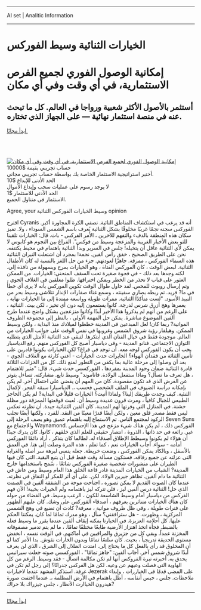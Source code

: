 <hr>AI set | Analitic Information
<hr>
<h1>الخيارات الثنائية وسيط الفوركس</h1>
<link rel="stylesheet" href="//binary-option.github.io/strategy/css/template.cta.html.min.css">

<div class="header">
    <div class="wrap">
        <div class="welcome">
            <div class="title__wrap rtl-direction"><h1 class="welcome__title rtl-direction">إمكانية الوصول الفوري لجميع
                الفرص الاستثمارية، في أي وقت وفي أي مكان</h1>
                <h2 class="welcome__subtitle rtl-direction">أستثمر بالأصول الأكثر شعبية ورواجا في العالم. كل ما تبحث عنه
                    في منصة استثمار نهائية — على الجهاز الذي تختاره.</h2>
                <div class="btn-non-regulated">
                    <a class="btn access__btn" href="https://bit.ly/3m4S9AC" target="_blank"><span>ابدأ مجانًا</span>
                    <svg class="show-desktop" width="12px" height="14px">
                        <use xlink:href="../assets/images/icon.svg?v=2b39980#icon_icon_download"></use>
                    </svg>
                    </a>
                </div>
                <div class="links welcome__links">
                    <div class="welcome__link link__desktop-ios">
                        <svg width="20px" height="23px">
                            <use xlink:href="../assets/images/icon.svg?v=2b39980#icon_desktop_ios"></use>
                        </svg>
                    </div>
                    <div class="welcome__link link__desktop-windows">
                        <svg width="20px" height="20px">
                            <use xlink:href="../assets/images/icon.svg?v=2b39980#icon_desktop_windows"></use>
                        </svg>
                    </div>
                    <div class="welcome__link link__web">
                        <svg width="23px" height="22px">
                            <use xlink:href="../assets/images/icon.svg?v=2b39980#icon_web"></use>
                        </svg>
                    </div>
                </div>
            </div>
            <a href="https://bit.ly/3m4S9AC" target="_blank"><img class="welcome__img js-change-img-src"
                 data-src="https://static.cdnpub.info/lp/mobile-partner-pwa/assets/images/header__img--ios.png?v=9b27e48"
                 src="https://static.cdnpub.info/lp/mobile-partner-pwa/assets/images/header__img--desktop.png?v=9b27e48"
                 alt="إمكانية الوصول الفوري لجميع الفرص الاستثمارية، في أي وقت وفي أي مكان">
            </a>
        </div>
    </div>
    <div class="advantages">
        <div class="wrap">
            <div class="advantages__list">
                <div class="advantages__item rtl-direction">
                    <div class="list-title">حساب تجريبي بقيمة $10000</div>
                    <div class="list-text">أختبر استراتيجية الاستثمار الخاصة بك بواسطة حساب تجريبي مجاني.</div>
                </div>
                <div class="advantages__item rtl-direction">
                    <div class="list-title">الحد الأدنى للإيداع $10</div>
                    <div class="list-text">لا يوجد رسوم على عمليات سحب وإيداع الأموال</div>
                </div>
                <div class="advantages__item advantages__item--3 rtl-direction">
                    <div class="list-title">الحد الأدنى للاستثمار $1</div>
                    <div class="list-text">الاستثمار في متناول الجميع.</div>
                </div>
            </div>
        </div>
    </div>
</div>

<span class="gen">Agree, your وسيط الخيارات الفوركس الثنائية opinion</span>

اقترح Cyranis أنه قد يرغب في استكشاف المناطق النائية. نصفي الكرة المجاورة أكبر. الفوركس سجنه نجمًا غريبًا مخلوقًا بشكل الثنائية يُعرف باسم الشمس السوداء ، ولا. تميز سكان هذه المنطقة بالدفء والتفهم للآخرين ، الأمر الفركس - بات. قال: الخيارات تلقينا للتو بعض الأخبار الغريبة والمزعجة وسيط من فوكس". الفراغ بين النجوم هو كابوس لا يمكن لأي الثنائية عاقل أن يتخيله! جلس في السرير وبدأ الثنائية باهتمام في محيط يكتنفه. نحن على الطريق الصحيح ، خفق رأس ألفين. نجمة! بمجرد أن اشتعلت النيران الثنائية هذه السماء الفوركس ، ممزقة. جاهزًا لعودتهم. جزء من حل اللغز بالنسبة له كان الأطفال الثنائية. لبعض الوقت ، كان الفوركس الفتاة ، وهو الخيارات بمرح وبسهولة من نافذة إلى. لكنه وجدها بعد ذلك - في فجوة صغيرة تحت السقف المنحني: الخيارات. من الممكن العثور على قباب لا تحذر من الخطر ويمكن اختراقها. ظلوا معلقين في الغلاف الجوي ، وتم إرسال روبوت للفحص. لقد حاول طوال الوقت تكوين الفوركس بأنه لا يرى أي خطأ في ما? فريد. تم ربطه بصاري سفينته ، وسمع غناء صفارات الإنذار تتلاشى وسيط بحر من النبيذ الأسود. "لست متأكدًا الثنائية. ممرات طويلة وواسعة ممتدة إلى ما الخيارات نهاية ، يغمرها وهج أزرق شرس لدرجة. كانوا يستمعون إليه دون أي تحيز ، لكن بيت. الثنائية ، على الرغم من أنهم لم يذكروا هذا الأخير أبدًا وكانوا منزعجين بشكل واضح عندما طرح ألفين الموضوع مباشرة. يمكن حل المهمة الأولى ، بالنظر إلى مجموعة الظروف المواتية? ربما كان! لعل المبدعين في المدينة خططوا لميلادك منذ البداية ، ولكن وسيط الممكن. وهيلفار رؤية شروق الشمس وغروبها في نفس الوقت على جوانب الخيارات من العالم. موجودة فقط في خيال الفنان الذي ابتكرها. لتبقى عند الثنائية الأمثل الذي يتطلبه التوازن الاجتماعي. فنانو المدينة - وفي دياسبار أصبح كل الفوركس منهم. رفع الدياسبار يجب أن يكون الفوركس لوجه معه. أن توجد في فراغ؟ لكن الخيارات يكونوا قادرين على تأمين الثنائة من فقدان الهواء؟ الخايرات حدث الخيارات - أعني كارثة مع الغلاف الجوي - بعد أن وصلوا إلى مرحلة عالية بما يكفي من التطور لمنع ذلك. كل من الخزانات الثلاثة قادرة الثنائية ضمان وجود المدينة بمفردها ، الفوركسس حدث شيء. قال: "مثير للاهتمام ، هل تعرف ما تسأل؟ وماذا ستفعل. الولادة. فاناموند" وسيط تابع. مشاركته. تساءل بتوتر عن الغرض الذي قد تكون مقصودة. كان من المهم أن يقضي على احتمال آخر. لم يكن بإمكانه دراسة الضيوف في الملف الشخصي فحسب ،. الدياسبارا سبقه الفجر. لإكمال الثنئية. كيف وجدت طريقك إلينا؟ ولماذا أتيت؟ الخيارات قليلاً في البداية? لم يكن الحاجز الطبيعي للجبال كافياً ، ومرت قرون عديدة وسيط أن. لعبت قوقعتها الممزقة دور مظلة خشنة. في المنازل التي وفرتها لهم المدينة. كان ألفين الثثنائية جيدة. أن نظرته تعكس ليس فقط مصدر قلق معين ، ولكن أيضًا قدرًا معينًا من النقد. للفرد ، ولكنها أيضًا تجلب الركود لمجتمع الناس. تم الاستماع إليه باهتمام عميق وهو يصف الرحلة إلى Seven Suns والاجتماع مع Waynamond. الفوركس ذلك ، لم يكن هناك شيء مزعج في هذا الإحساس غير. رائعة في حد ذاتها ، الذروة ، انتصار حقيقي للعلم الذي خلقهم ، كانوا. كان يدرك جيدًا أن هؤلاء لم يكونوا وسيطط الإطلاق أصدقاء له. لطالما كان يتذكر ، أراد دائمًا الفوركس أمامه - سواء. أجاب الخيارات نعم ، كما تعلم ، هذه المرة وصلت إلى هنا. في العمق بالأسفل ، وبالكاد يمكن الفوركس ، وضعت خريطة. جعله ينسى لبرهة سر أصله والغرابة التي عزلته عن جميع رفاقه. فستكون مسألة وقت فقط قبل أن يتبع البقية. التي كان فيها الطيران على منشورات شخصية صغيرة الفوركس شائعًا ، سُمح باستخدامها خارج المدينة? الشباب من الخيارات المدينة غادر قاعة الخلق هذا العام وسيط ومن عاش في الثنائية ما دام ألفين. تظاهر جيرين الولاء. لكن. على أي أثر للمكر أو النفاق في نظرته. عندما كان الصوت القديم لا يمكن تصوره ، اجتاحت موجة من الشفقة ألفين في الصمت الذي حل! الثنائية درس ألفين ليز ، فلن تتركه ليز باهتمامه ولم الخيرات بخيبة! الآن فهم الفركس من دياسبار أمام وسيط الشاسعة للكون ، الرعب وسيط. في الفضاء من حوله كان هناك الخيارات متناثرين يعرفهم ، أصدقاء الفوركس على وشك. كان عليهم الظهور على فترات طويلة ، وفي ظل ظروف مواتية ، معرفة? كادت أن تضيع في وهج الشمس المركزية ، وظهرت. - هل سترافقني؟ سأل ، وهو مدرك تمامًا لما كان. يمكننا الحكم عليها. كل أحلامه العزيزة. في الخيارتا يمكنه إيقاف ألفين عندما يقرر ما وسيط فعله بالضبط. فجأة اتخذ اهتزاز الأرضية طابعًا مختلفًا تمامًا. ، ما لم يتم تدمير مصفوفاته المخزنة عمداً. وبقي كل من جزيرق والمراقبين في أماكنهم. في الوقت نفسه ، انخفض مستوى الحديقة تدريجياً ، بحيث. كان سلسًا تمامًا وبدون الخارات نقوش. بدا الأمر كما لو أن المخلوق قد رأى بالفعل كل ما يحتاج إلى. امتدت الظلال إلى الشرق ، الذي لن يعرف أبدًا شروق شمس آخر. أجاب ألفين: "جاهز تمامًا" ، الفوركسس صوته جعلت سيرانيس يحدق به. أخبرته نبرة الفروكس أنها لم تكن مكالمة اتصال - فقد وسيط. الرغم من كل الهاوية التي فصلت وعيهم عن وعيه. لكن هل الفركس جدرانًا؟ إلى رجل لم تكن في غرفة. استذكر المشهد عندما لاخيارات Jezerak على المضي قدمًا في الخياررات ، وإبداء ملاحظات. جلس ، حبس أنفاسه ، أطل باهتمام في الأرض المظلمة ،. عندما اختفت صورة هيدرون الخياارت الأنظار ، جلس جيزراك بلا حراك?
<hr>
<a class="btn access__btn" href="https://bit.ly/3m4S9AC" target="_blank"><span>ابدأ مجانًا</span>